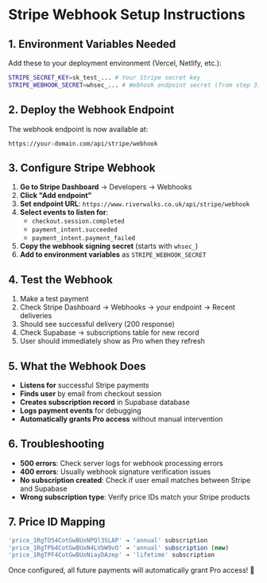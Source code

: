 # Stripe Webhook Setup Instructions

## 1. Environment Variables Needed

Add these to your deployment environment (Vercel, Netlify, etc.):

```bash
STRIPE_SECRET_KEY=sk_test_... # Your Stripe secret key
STRIPE_WEBHOOK_SECRET=whsec_... # Webhook endpoint secret (from step 3)
```

## 2. Deploy the Webhook Endpoint

The webhook endpoint is now available at:
```
https://your-domain.com/api/stripe/webhook
```

## 3. Configure Stripe Webhook

1. **Go to Stripe Dashboard** → Developers → Webhooks
2. **Click "Add endpoint"**
3. **Set endpoint URL**: `https://www.riverwalks.co.uk/api/stripe/webhook`
4. **Select events to listen for**:
   - `checkout.session.completed`
   - `payment_intent.succeeded` 
   - `payment_intent.payment_failed`
5. **Copy the webhook signing secret** (starts with `whsec_`)
6. **Add to environment variables** as `STRIPE_WEBHOOK_SECRET`

## 4. Test the Webhook

1. Make a test payment
2. Check Stripe Dashboard → Webhooks → your endpoint → Recent deliveries
3. Should see successful delivery (200 response)
4. Check Supabase → subscriptions table for new record
5. User should immediately show as Pro when they refresh

## 5. What the Webhook Does

- **Listens for** successful Stripe payments
- **Finds user** by email from checkout session
- **Creates subscription record** in Supabase database
- **Logs payment events** for debugging
- **Automatically grants Pro access** without manual intervention

## 6. Troubleshooting

- **500 errors**: Check server logs for webhook processing errors
- **400 errors**: Usually webhook signature verification issues
- **No subscription created**: Check if user email matches between Stripe and Supabase
- **Wrong subscription type**: Verify price IDs match your Stripe products

## 7. Price ID Mapping

```typescript
'price_1RgTO54CotGwBUxNPQl3SLAP' → 'annual' subscription
'price_1RgTPb4CotGwBUxN4LVbW9vO' → 'annual' subscription (new)
'price_1RgTPF4CotGwBUxNiayDAzep' → 'lifetime' subscription
```

Once configured, all future payments will automatically grant Pro access! 🚀